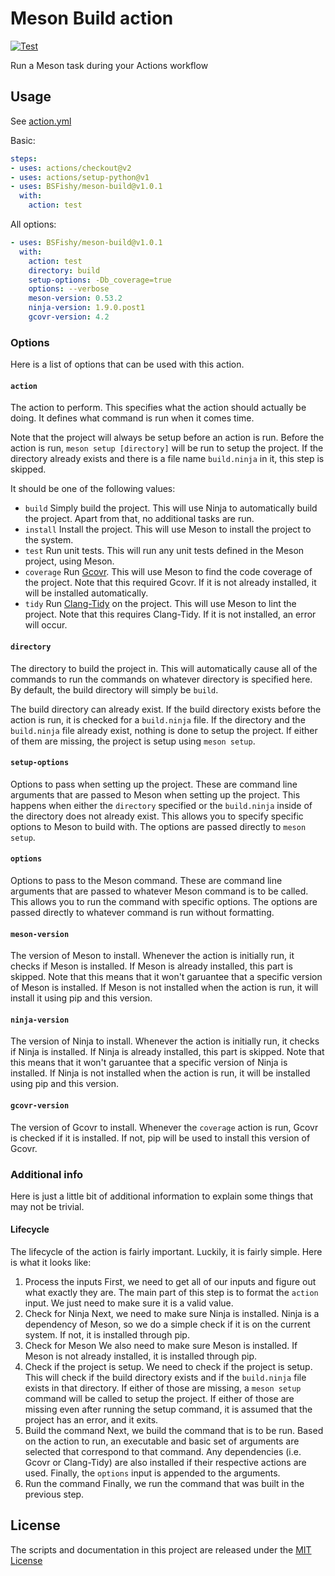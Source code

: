 # Meson Build action
[![Test](https://github.com/BSFishy/meson-build/workflows/Test/badge.svg)](https://github.com/BSFishy/meson-build/actions)

Run a Meson task during your Actions workflow

## Usage
See [action.yml](action.yml)

Basic:
```yaml
steps:
- uses: actions/checkout@v2
- uses: actions/setup-python@v1
- uses: BSFishy/meson-build@v1.0.1
  with:
    action: test
```

All options:
```yaml
- uses: BSFishy/meson-build@v1.0.1
  with:
    action: test
    directory: build
    setup-options: -Db_coverage=true
    options: --verbose
    meson-version: 0.53.2
    ninja-version: 1.9.0.post1
    gcovr-version: 4.2
```

### Options
Here is a list of options that can be used with this action.

#### `action`
The action to perform.
This specifies what the action should actually be doing.
It defines what command is run when it comes time.

Note that the project will always be setup before an action is run.
Before the action is run, `meson setup [directory]` will be run to setup the project.
If the directory already exists and there is a file name `build.ninja` in it, this step is skipped.

It should be one of the following values:
 - `build`
  Simply build the project. This will use Ninja to automatically build the project. Apart from that, no additional tasks are run.
 - `install`
  Install the project. This will use Meson to install the project to the system.
 - `test`
  Run unit tests. This will run any unit tests defined in the Meson project, using Meson.
 - `coverage`
  Run [Gcovr](https://gcovr.com/en/stable/). This will use Meson to find the code coverage of the project.
  Note that this required Gcovr. If it is not already installed, it will be installed automatically.
 - `tidy`
  Run [Clang-Tidy](https://clang.llvm.org/extra/clang-tidy/) on the project. This will use Meson to lint the project.
  Note that this requires Clang-Tidy. If it is not installed, an error will occur.

#### `directory`
The directory to build the project in.
This will automatically cause all of the commands to run the commands on whatever directory is specified here.
By default, the build directory will simply be `build`.

The build directory can already exist.
If the build directory exists before the action is run, it is checked for a `build.ninja` file.
If the directory and the `build.ninja` file already exist, nothing is done to setup the project.
If either of them are missing, the project is setup using `meson setup`.

#### `setup-options`
Options to pass when setting up the project.
These are command line arguments that are passed to Meson when setting up the project.
This happens when either the `directory` specified or the `build.ninja` inside of the directory does not already exist.
This allows you to specify specific options to Meson to build with.
The options are passed directly to `meson setup`.

#### `options`
Options to pass to the Meson command.
These are command line arguments that are passed to whatever Meson command is to be called.
This allows you to run the command with specific options.
The options are passed directly to whatever command is run without formatting.

#### `meson-version`
The version of Meson to install.
Whenever the action is initially run, it checks if Meson is installed.
If Meson is already installed, this part is skipped.
Note that this means that it won't garuantee that a specific version of Meson is installed.
If Meson is not installed when the action is run, it will install it using pip and this version.

#### `ninja-version`
The version of Ninja to install.
Whenever the action is initially run, it checks if Ninja is installed.
If Ninja is already installed, this part is skipped.
Note that this means that it won't garuantee that a specific version of Ninja is installed.
If Ninja is not installed when the action is run, it will be installed using pip and this version.

#### `gcovr-version`
The version of Gcovr to install.
Whenever the `coverage` action is run, Gcovr is checked if it is installed.
If not, pip will be used to install this version of Gcovr.

### Additional info
Here is just a little bit of additional information to explain some things that may not be trivial.

#### Lifecycle
The lifecycle of the action is fairly important.
Luckily, it is fairly simple.
Here is what it looks like:

 1. Process the inputs
  First, we need to get all of our inputs and figure out what exactly they are. The main part of this step is to format the `action` input. We just need to make sure it is a valid value.
 2. Check for Ninja
  Next, we need to make sure Ninja is installed. Ninja is a dependency of Meson, so we do a simple check if it is on the current system. If not, it is installed through pip.
 3. Check for Meson
  We also need to make sure Meson is installed. If Meson is not already installed, it is installed through pip.
 4. Check if the project is setup.
  We need to check if the project is setup. This will check if the build directory exists and if the `build.ninja` file exists in that directory. If either of those are missing, a `meson setup` command will be called to setup the project. If either of those are missing even after running the setup command, it is assumed that the project has an error, and it exits.
 5. Build the command
  Next, we build the command that is to be run. Based on the action to run, an executable and basic set of arguments are selected that correspond to that command. Any dependencies (i.e. Gcovr or Clang-Tidy) are also installed if their respective actions are used. Finally, the `options` input is appended to the arguments.
 6. Run the command
  Finally, we run the command that was built in the previous step.

## License

The scripts and documentation in this project are released under the [MIT License](LICENSE)
